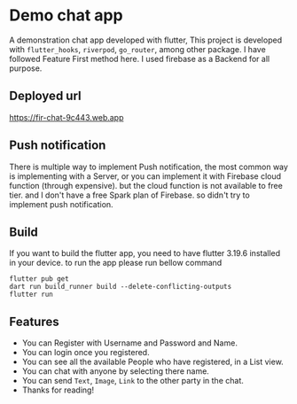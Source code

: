 # Demo chat app

A demonstration chat app developed with flutter, This project is developed with `flutter_hooks`, `riverpod`, `go_router`, among other package. I have followed Feature First method here. I used firebase as a Backend for all purpose. 

## Deployed url

https://fir-chat-9c443.web.app

## Push notification

There is multiple way to implement Push notification, the most common way is implementing with a Server, or you can implement it with Firebase cloud function (through expensive). but the cloud function is not available to free tier. and I don't have a free Spark plan of Firebase. so didn't try to implement push notification.

## Build

If you want to build the flutter app, you need to have flutter 3.19.6 installed in your device. to run the app please run bellow command

```
flutter pub get
dart run build_runner build --delete-conflicting-outputs
flutter run
```

## Features
- You can Register with Username and Password and Name.
- You can login once you registered.
- You can see all the available People who have registered, in a List view.
- You can chat with anyone by selecting there name.
- You can send `Text`, `Image`, `Link` to the other party in the chat.
- Thanks for reading!